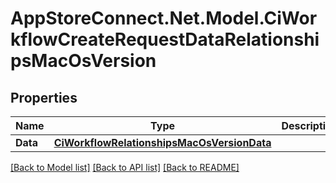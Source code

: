 # AppStoreConnect.Net.Model.CiWorkflowCreateRequestDataRelationshipsMacOsVersion

## Properties

Name | Type | Description | Notes
------------ | ------------- | ------------- | -------------
**Data** | [**CiWorkflowRelationshipsMacOsVersionData**](CiWorkflowRelationshipsMacOsVersionData.md) |  | 

[[Back to Model list]](../README.md#documentation-for-models) [[Back to API list]](../README.md#documentation-for-api-endpoints) [[Back to README]](../README.md)

